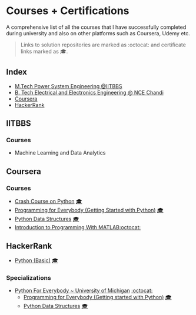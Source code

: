 # Courses + Certifications

A comprehensive list of all the courses that I have successfully completed 
during university and also on other platforms such as Coursera, Udemy etc.

> Links to solution repositories are marked as :octocat: and certificate links marked as 🎓.

## Index
- [M.Tech Power System Engineering @IITBBS](#IITBBS)
- [B. Tech Electrical and Electronics Engineering @ NCE Chandi](#electrical--electronics--engineering)
- [Coursera](#coursera)
- [HackerRank](#hackerrank)

## IITBBS
### Courses
- Machine Learning and Data Analytics
## Coursera
### Courses
- [Crash Course on Python](https://www.coursera.org/learn/python-crash-course/) [🎓](https://www.coursera.org/account/accomplishments/verify/3QXHE3JCZ754)
- [Programming for Everybody (Getting Started with Python)](https://www.coursera.org/learn/python/) [🎓](https://www.coursera.org/account/accomplishments/verify/WDHFGLUUXF29)
- [Python Data Structures](https://www.coursera.org/learn/python-data/) [🎓](https://www.coursera.org/account/accomplishments/verify/FYDHVYC6F86N)
- [Introduction to Programming With MATLAB](https://www.coursera.org/learn/matlab)[:octocat:](https://github.com/MITU16EE01/Introduction-to-Programming-with-MATLAB)


## HackerRank
- [Python (Basic)](https://www.hackerrank.com/skills-verification) [🎓](https://www.hackerrank.com/certificates/ec823d342927)
### Specializations
- [Python For Everybody ~ University of Michigan](https://www.coursera.org/specializations/python) [:octocat:](https://github.com/MITU16EE01/python-for-everybody)
    - [Programming for Everybody (Getting started with Python)](https://www.coursera.org/learn/python/) [🎓](https://www.coursera.org/account/accomplishments/verify/WDHFGLUUXF29)
    - [Python Data Structures](https://www.coursera.org/learn/python-data/) [🎓](https://www.coursera.org/account/accomplishments/verify/FYDHVYC6F86N)
